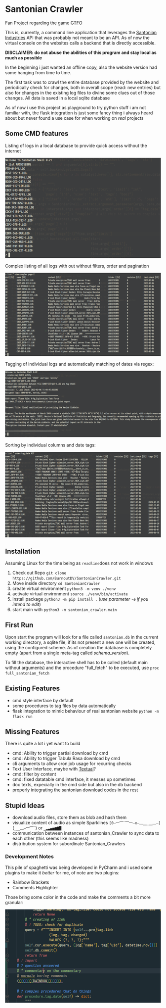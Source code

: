 # Santonian Crawler

Fan Project regarding the game [GTFO](https://gtfothegame.com/)

This is, currently, a command line application that leverages the [Santonian Industries](https://santonianindustries.com/) API that was probably not meant to be an API. As of now the virtual console on the websites calls a backend that is directly accessible.

**DISCLAIMER: do not abuse the abilities of this program and stay local as much as possible**

In the beginning i just wanted an offline copy, also the website version had some hanging from time to time.

The first task was to crawl the entire database provided by the website and periodically check for changes, both in overall scope (read: new entries) but also for changes in the existing log files to divine some clues out of those changes. All data is saved in a local sqlite database

As of now i use this project as playground to try python stuff i am not familiar with, the flask integration is just some fancy thing i always heard about but never found a use case for when working on *real* projects



## Some CMD features

Listing of logs in a local database to provide quick access without the internet

![archive_list](README/archive_list.png)

Complex listing of all logs with out without filters, order and pagination

![data_list](README/data_list.png)

Tagging of individual logs and automatically matching of dates via regex:

![tagging](README/tagging.png)

Sorting by individual columns and date tags:

![time_sort](README/time_sort.png)



## Installation

Assuming Linux for the time being as `readline`does not work in windows

1. Check out Repo `git clone https://github.com/BurnoutDV/SantonianCrawler.git`
2. Move inside directory `cd SantonianCrawler`
3. create virtual environment  `python3 -m venv ./venv`
4. activate virtual environment `source ./venv/bin/activate`
5. install package `python3 -m pip install .` (*use parameter `-e` if you intend to edit*)
6. start main with `python3 -m santonian_crawler.main`

## First Run

Upon start the program will look for a file called `santonian.db` in the current working directory, a sqlite file, if its not present a new one will be created, using the configured scheme. As of creation the database is completely empty (apart from a single meta-tag called *schema_version*).

To fill the database, the interactive shell has to be called (default main without arguments) and the procedure "full_fetch" to be executed, use `proc full_santonian_fetch`

## Existing Features

* cmd style interface by default
* some procedures to tag files by data automatically
* flask integration to mimic behaviour of real santonian website `python -m flask run`

## Missing Features

There is quite a lot i yet want to build

* cmd: Ability to trigger partial download by cmd
* cmd: Ability to trigger Tabula Rasa download by cmd
* cli arguments to allow cron job usage for recurring checks
* Text User Interface, maybe with [Textual](https://github.com/Textualize/textual)?
* cmd: filter by content
* cmd: fixed datatable cmd interface, it messes up sometimes
* doc texts, expecially in the cmd side but also in the db backend
* properly integrating the santonian download codes in the rest

## Stupid Ideas

* download audio files, store them as blob and hash them 
* visualize content of audio as simple Sparklines `[0—⎻⎺‾⎺⎻—x—⎼⎽_⎽⎼—]` (`_⎽⎼—⎻⎺‾`) or `▁▂▃▄▅▆▇█` 
* communication between instances of santonian_Crawler to sync data to each other (this seems like madness)
* distribution system for subordinate Santonian_Crawlers

### Development Notes

This pile of spaghetti was being developed in PyCharm and i used some plugins to make it *better* for me, of note are two plugins:

* Rainbow Brackets
* Comments Highlighter

Those bring some color in the code and make the comments a bit more granular:

![dev_colors](README/dev_colors.png)
